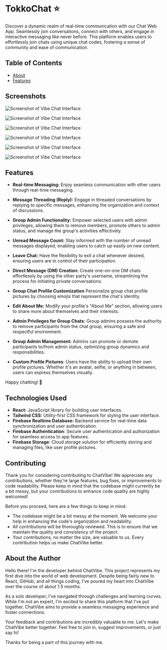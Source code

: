 TokkoChat ⭐️
=================

Discover a dynamic realm of real-time communication with our Chat Web App. Seamlessly join conversations, connect with others, and engage in interactive messaging like never before. This platform enables users to effortlessly join chats using unique chat codes, fostering a sense of community and ease of communication.


## Table of Contents

- [About](#screenshots)
- [Features](#features)


## Screenshots 

![Screenshot of Vibe Chat Interface](https://imgur.com/J6IBIGQ.png)

![Screenshot of Vibe Chat Interface](https://imgur.com/y84Ejh4.png)

![Screenshot of Vibe Chat Interface](https://imgur.com/3fm6Y11.png)

![Screenshot of Vibe Chat Interface](https://imgur.com/2s5vjML.png)

![Screenshot of Vibe Chat Interface](https://imgur.com/BL9dnz4.png)

![Screenshot of Vibe Chat Interface](https://imgur.com/QSyk7gd.png)

## Features

- **Real-time Messaging:** Enjoy seamless communication with other users through real-time messaging.

- **Message Threading (Reply):** Engage in threaded conversations by replying to specific messages, enhancing the organization and context of discussions.

- **Group Admin Functionality:** Empower selected users with admin privileges, allowing them to remove members, promote others to admin status, and manage the group's activities effectively.

- **Unread Message Count:** Stay informed with the number of unread messages displayed, enabling users to catch up easily on new content.

- **Leave Chat:** Have the flexibility to exit a chat whenever desired, ensuring users are in control of their participation.

- **Direct Message (DM) Creation:** Create one-on-one DM chats effortlessly by using the other party's username, streamlining the process for initiating private conversations.

- **Group Chat Profile Customization** Personalize group chat profile pictures by choosing emojis that represent the chat's identity.

- **Edit About Me:** Modify your profile's "About Me" section, allowing users to share more about themselves and their interests.

- **Admin Privileges for Group Chats:** Group admins possess the authority to remove participants from the chat group, ensuring a safe and respectful environment.

- **Group Admin Management:** Admins can promote or demote participants to/from admin status, optimizing group dynamics and responsibilities.

- **Custom Profile Pictures**: Users have the ability to upload their own profile pictures. Whether it's an avatar, selfie, or anything in between, users can express themselves visually.

Happy chatting! 🚀

## Technologies Used

- **React:** JavaScript library for building user interfaces.
- **Tailwind CSS:** Utility-first CSS framework for styling the user interface.
- **Firebase Realtime Database:** Backend service for real-time data synchronization and user authentication.
- **Firebase Authentication**: Secure user authentication and authorization for seamless access to app features.
- **Firebase Storage**: Cloud storage solution for efficiently storing and managing files, like user profile pictures.

## Contributing

Thank you for considering contributing to ChatVibe! We appreciate any contributions, whether they're large features, bug fixes, or improvements to code readability. Please keep in mind that the codebase might currently be a bit messy, but your contributions to enhance code quality are highly welcomed!

Before you proceed, here are a few things to keep in mind:

- The codebase might be a bit messy at the moment. We welcome your help in enhancing the code's organization and readability.
- All contributions will be thoroughly reviewed. This is to ensure that we maintain the quality and consistency of the project.
- Your contributions, no matter the size, are valuable to us. Every contribution helps us make ChatVibe better.

## About the Author

Hello there! I'm the developer behind ChatVibe. This project represents my first dive into the world of web development. Despite being fairly new to React, GitHub, and all things coding, I've poured my heart into ChatVibe over the course of about 1.5 months.

As a solo developer, I've navigated through challenges and learning curves. While I'm not an expert, I'm excited to share this platform that I've put together. ChatVibe aims to provide a seamless messaging experience and foster connections.

Your feedback and contributions are incredibly valuable to me. Let's make ChatVibe better together. Feel free to join in, suggest improvements, or just say hi!

Thanks for being a part of this journey with me.
